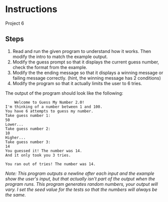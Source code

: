 # Instructions
Project 6

## Steps
1. Read and run the given program to understand how it works. Then modify the intro to match the example output.
2. Modify the guess prompt so that it displays the current guess number, check the format from the example.
3. Modify the the ending message so that it displays a winning message or failing message correctly. (hint, the winning message has 2 conditions)
4. Modify the program so that it actually limits the user to 6 tries.

The output of the program should look like the following:
```
	Welcome to Guess My Number 2.0!
I'm thinking of a number between 1 and 100.
You have 6 attempts to guess my number.
Take guess number 1:
50
Lower...
Take guess number 2:
10
Higher...
Take guess number 3:
14
You guessed it! The number was 14.
And it only took you 3 tries.
```
```
You ran out of tries! The number was 14.
```
*Note: This program outputs a newline after each input and the example show the user's input, but that actually isn't part of the output when the program runs. This program generates random numbers, your output will vary. I set the seed value for the tests so that the numbers will always be the same.*
